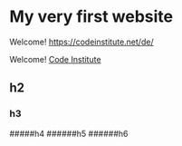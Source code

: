 # My very first website

Welcome!  https://codeinstitute.net/de/

Welcome! [Code Institute](https://codeinstitute.net/de/)

## h2
### h3
#####h4
######h5
######h6